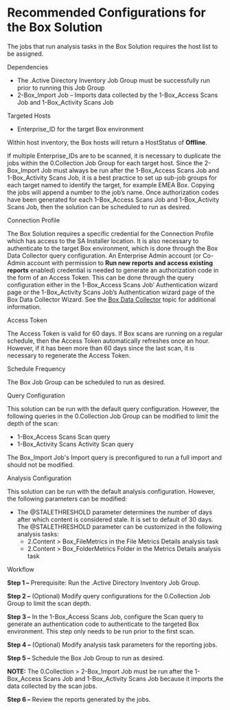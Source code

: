 # Recommended Configurations for the Box Solution

The jobs that run analysis tasks in the Box Solution requires the host list to be assigned.

Dependencies

- The .Active Directory Inventory Job Group must be successfully run prior to running this Job Group
- 2-Box_Import Job – Imports data collected by the 1-Box_Access Scans Job and 1-Box_Activity Scans
  Job

Targeted Hosts

- Enterprise_ID for the target Box environment

Within host inventory, the Box hosts will return a HostStatus of **Offline**.

If multiple Enterprise_IDs are to be scanned, it is necessary to duplicate the jobs within the
0.Collection Job Group for each target host. Since the 2-Box_Import Job must always be run after the
1-Box_Access Scans Job and 1-Box_Activity Scans Job, it is a best practice to set up sub-job groups
for each target named to identify the target, for example EMEA Box. Copying the jobs will append a
number to the job’s name. Once authorization codes have been generated for each 1-Box_Access Scans
Job and 1-Box_Activity Scans Job, then the solution can be scheduled to run as desired.

Connection Profile

The Box Solution requires a specific credential for the Connection Profile which has access to the
SA Installer location. It is also necessary to authenticate to the target Box environment, which is
done through the Box Data Collector query configuration. An Enterprise Admin account (or Co-Admin
account with permission to **Run new reports and access existing reports** enabled) credential is
needed to generate an authorization code in the form of an Access Token. This can be done through
the query configuration either in the 1-Box_Access Scans Job’ Authentication wizard page or the
1-Box_Activity Scans Job’s Authentication wizard page of the Box Data Collector Wizard. See the
[Box Data Collector](/docs/accessanalyzer/11.6/accessanalyzer/admin/datacollector/box/overview.md)
topic for additional information.

Access Token

The Access Token is valid for 60 days. If Box scans are running on a regular schedule, then the
Access Token automatically refreshes once an hour. However, if it has been more than 60 days since
the last scan, it is necessary to regenerate the Access Token.

Schedule Frequency

The Box Job Group can be scheduled to run as desired.

Query Configuration

This solution can be run with the default query configuration. However, the following queries in the
0.Collection Job Group can be modified to limit the depth of the scan:

- 1-Box_Access Scans Scan query
- 1-Box_Activity Scans Activity Scan query

The Box_Import Job's Import query is preconfigured to run a full import and should not be modified.

Analysis Configuration

This solution can be run with the default analysis configuration. However, the following parameters
can be modified:

- The @STALETHRESHOLD parameter determines the number of days after which content is considered
  stale. It is set to default of 30 days. The @STALETHRESHOLD parameter can be customized in the
  following analysis tasks:
    - 2.Content > Box_FileMetrics in the File Metrics Details analysis task
    - 2.Content > Box_FolderMetrics Folder in the Metrics Details analysis task

Workflow

**Step 1 –** Prerequisite: Run the .Active Directory Inventory Job Group.

**Step 2 –** (Optional) Modify query configurations for the 0.Collection Job Group to limit the scan
depth.

**Step 3 –** In the 1-Box_Access Scans Job, configure the Scan query to generate an authentication
code to authenticate to the targeted Box environment. This step only needs to be run prior to the
first scan.

**Step 4 –** (Optional) Modify analysis task parameters for the reporting jobs.

**Step 5 –** Schedule the Box Job Group to run as desired.

**NOTE:** The 0.Collection > 2-Box_Import Job must be run after the 1-Box_Access Scans Job and
1-Box_Activity Scans Job because it imports the data collected by the scan jobs.

**Step 6 –** Review the reports generated by the jobs.

